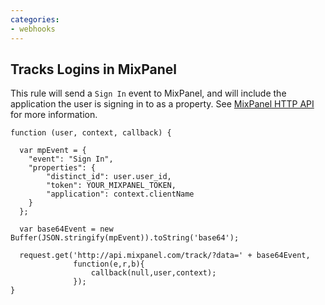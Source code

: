```yaml
---
categories:
- webhooks
---
```

## Tracks Logins in MixPanel

This rule will send a `Sign In` event to MixPanel, and will include the application the user is signing in to as a property. See [MixPanel HTTP API](https://mixpanel.com/help/reference/http) for more information.


```
function (user, context, callback) {

  var mpEvent = {
    "event": "Sign In",
    "properties": {
        "distinct_id": user.user_id,
        "token": YOUR_MIXPANEL_TOKEN,
        "application": context.clientName
    }
  };

  var base64Event = new Buffer(JSON.stringify(mpEvent)).toString('base64');

  request.get('http://api.mixpanel.com/track/?data=' + base64Event,
              function(e,r,b){
                  callback(null,user,context);
              });
}
```

